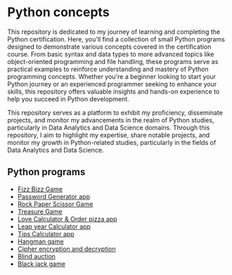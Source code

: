 # Python concepts 

This repository is dedicated to my journey of learning and completing the Python certification. Here, you'll find a collection of small Python programs designed to demonstrate various concepts covered in the certification course. From basic syntax and data types to more advanced topics like object-oriented programming and file handling, these programs serve as practical examples to reinforce understanding and mastery of Python programming concepts. Whether you're a beginner looking to start your Python journey or an experienced programmer seeking to enhance your skills, this repository offers valuable insights and hands-on experience to help you succeed in Python development.

This repository serves as a platform to exhibit my proficiency, disseminate projects, and monitor my advancements in the realm of Python studies, particularly in Data Analytics and Data Science domains. Through this repository, I aim to highlight my expertise, share notable projects, and monitor my growth in Python-related studies, particularly in the fields of Data Analytics and Data Science.

## Python programs
- [Fizz Bizz Game](https://github.com/dhargyalla/fizzbuzz.git)
- [Password Generator app](https://github.com/dhargyalla/password_generator.git)  
- [Rock Paper Scissor Game](https://github.com/dhargyalla/rock-paper-scissor)
- [Treasure Game](https://github.com/dhargyalla/treasure-game)
- [Love Calculator & Order pizza app](https://github.com/dhargyalla/love_calculator)
- [Leap year Calculator app](https://github.com/dhargyalla/leap-year)
- [Tips Calculator app](https://github.com/dhargyalla/Tip-Calculator)
- [Hangman game](https://github.com/dhargyalla/hangman_game)
- [Cipher encryption and decryption](https://github.com/dhargyalla/cypher-hash)
- [Blind auction](https://github.com/dhargyalla/blind-auction)
- [Black jack game](https://github.com/dhargyalla/blackjack-game)

